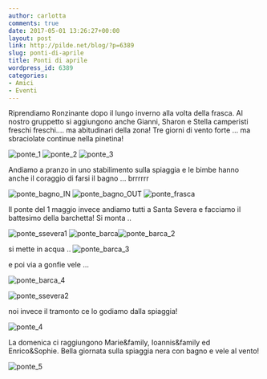 ```yaml
---
author: carlotta
comments: true
date: 2017-05-01 13:26:27+00:00
layout: post
link: http://pilde.net/blog/?p=6389
slug: ponti-di-aprile
title: Ponti di aprile
wordpress_id: 6389
categories:
- Amici
- Eventi
---
```


Riprendiamo Ronzinante dopo il lungo inverno alla volta della frasca. Al nostro gruppetto si aggiungono anche Gianni, Sharon e Stella camperisti freschi freschi.... ma abitudinari della zona! Tre giorni di vento forte ... ma sbraciolate continue nella pinetina!

![ponte_1](http://pilde.net/blog/wp-content/uploads/2017/05/ponte_1.png) ![ponte_2](http://pilde.net/blog/wp-content/uploads/2017/05/ponte_2.png) ![ponte_3](http://pilde.net/blog/wp-content/uploads/2017/05/ponte_3.png)

Andiamo a pranzo in uno stabilimento sulla spiaggia e le bimbe hanno anche il coraggio di farsi il bagno ... brrrrrr

![ponte_bagno_IN](http://pilde.net/blog/wp-content/uploads/2017/05/ponte_bagno_IN.jpg) ![ponte_bagno_OUT](http://pilde.net/blog/wp-content/uploads/2017/05/ponte_bagno_OUT.jpg) ![ponte_frasca](http://pilde.net/blog/wp-content/uploads/2017/05/ponte_frasca.jpg)

Il ponte del 1 maggio invece andiamo tutti a Santa Severa e facciamo il battesimo della barchetta! Si monta ..

![ponte_ssevera1](http://pilde.net/blog/wp-content/uploads/2017/05/ponte_ssevera1.jpg) ![ponte_barca](http://pilde.net/blog/wp-content/uploads/2017/05/ponte_barca-1.png)![ponte_barca_2](http://pilde.net/blog/wp-content/uploads/2017/05/ponte_barca_2.png)

si mette in acqua .. ![ponte_barca_3](http://pilde.net/blog/wp-content/uploads/2017/05/ponte_barca_3.png)

e poi via a gonfie vele ...

![ponte_barca_4](http://pilde.net/blog/wp-content/uploads/2017/05/ponte_barca_4.png)

![ponte_ssevera2](http://pilde.net/blog/wp-content/uploads/2017/05/ponte_ssevera2.jpg)

noi invece il tramonto ce lo godiamo dalla spiaggia!

![ponte_4](http://pilde.net/blog/wp-content/uploads/2017/05/ponte_4.png)

La domenica ci raggiungono Marie&family, Ioannis&family ed Enrico&Sophie. Bella giornata sulla spiaggia nera con bagno e vele al vento!

![ponte_5](http://pilde.net/blog/wp-content/uploads/2017/05/ponte_5.png)
